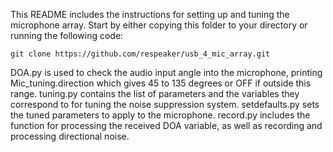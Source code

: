 This README includes the instructions for setting up and tuning the microphone array. Start by either copying this folder to your directory or running the following code:

```
git clone https://github.com/respeaker/usb_4_mic_array.git
```

DOA.py is used to check the audio input angle into the microphone, printing Mic_tuning.direction which gives 45 to 135 degrees or OFF if outside this range.
tuning.py contains the list of parameters and the variables they correspond to for tuning the noise suppression system. 
setdefaults.py sets the tuned parameters to apply to the microphone.
record.py includes the function for processing the received DOA variable, as well as recording and processing directional noise.
